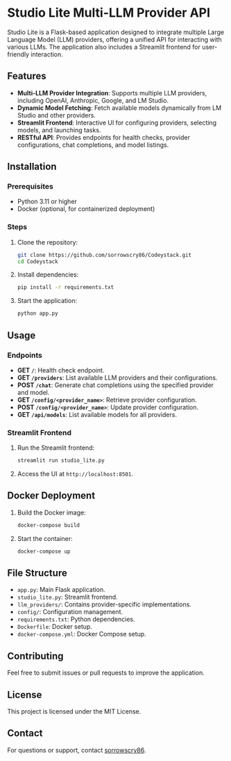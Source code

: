# Studio Lite Multi-LLM Provider API

Studio Lite is a Flask-based application designed to integrate multiple Large Language Model (LLM) providers, offering a unified API for interacting with various LLMs. The application also includes a Streamlit frontend for user-friendly interaction.

## Features
- **Multi-LLM Provider Integration**: Supports multiple LLM providers, including OpenAI, Anthropic, Google, and LM Studio.
- **Dynamic Model Fetching**: Fetch available models dynamically from LM Studio and other providers.
- **Streamlit Frontend**: Interactive UI for configuring providers, selecting models, and launching tasks.
- **RESTful API**: Provides endpoints for health checks, provider configurations, chat completions, and model listings.

## Installation

### Prerequisites
- Python 3.11 or higher
- Docker (optional, for containerized deployment)

### Steps
1. Clone the repository:
   ```bash
   git clone https://github.com/sorrowscry86/Codeystack.git
   cd Codeystack
   ```
2. Install dependencies:
   ```bash
   pip install -r requirements.txt
   ```
3. Start the application:
   ```bash
   python app.py
   ```

## Usage

### Endpoints
- **GET `/`**: Health check endpoint.
- **GET `/providers`**: List available LLM providers and their configurations.
- **POST `/chat`**: Generate chat completions using the specified provider and model.
- **GET `/config/<provider_name>`**: Retrieve provider configuration.
- **POST `/config/<provider_name>`**: Update provider configuration.
- **GET `/api/models`**: List available models for all providers.

### Streamlit Frontend
1. Run the Streamlit frontend:
   ```bash
   streamlit run studio_lite.py
   ```
2. Access the UI at `http://localhost:8501`.

## Docker Deployment
1. Build the Docker image:
   ```bash
   docker-compose build
   ```
2. Start the container:
   ```bash
   docker-compose up
   ```

## File Structure
- `app.py`: Main Flask application.
- `studio_lite.py`: Streamlit frontend.
- `llm_providers/`: Contains provider-specific implementations.
- `config/`: Configuration management.
- `requirements.txt`: Python dependencies.
- `Dockerfile`: Docker setup.
- `docker-compose.yml`: Docker Compose setup.

## Contributing
Feel free to submit issues or pull requests to improve the application.

## License
This project is licensed under the MIT License.

## Contact
For questions or support, contact [sorrowscry86](https://github.com/sorrowscry86).
